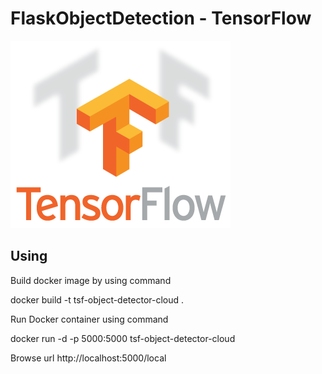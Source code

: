 # FlaskObjectDetection - TensorFlow

[![](images/logo.png)](https://www.tensorflow.org/)

## Using
<p>Build docker image by using command</p>
<p>docker build -t tsf-object-detector-cloud .</p>
<p>Run Docker container using command</p>
<p>docker run -d -p 5000:5000 tsf-object-detector-cloud</p>
<p>Browse url http://localhost:5000/local</p>
